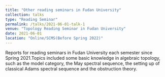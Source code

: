 ```yaml
---
title: "Other reading seminars in Fudan University"
collection: talks
type: "Reading Seminar"
permalink: /talks/2021-06-01-talk-1
venue: "Topology Reading Seminar in Fudan University"
date: 2021-06-01
location: "Online/SCMS(Before Spring 2022)"
---
```


Reports for reading seminars in Fudan University each semester since Spring 2021.Topics included some basic knowledge in algebraic topology, such as the model category, the May spectral sequence, the setting up of classical Adams spectral sequence and the obstruction theory.
